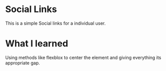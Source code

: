 # Social Links  
This is a simple Social links for a individual user.

# What I learned
Using methods like flexblox to center the element and giving everything its appropriate gap.
